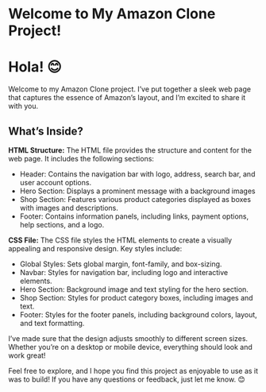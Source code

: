 # Welcome to My Amazon Clone Project!
# Hola! 😊
Welcome to my Amazon Clone project. I’ve put together a sleek web page that captures the essence of Amazon’s layout, and I’m excited to share it with you.

## What’s Inside?

 **HTML Structure:**
   The HTML file provides the structure and content for the web page. It includes the following sections:
   - Header: Contains the navigation bar with logo, address, search bar, and user account options.
   - Hero Section: Displays a prominent message with a background images
   - Shop Section: Features various product categories displayed as boxes with images and descriptions.
   - Footer: Contains information panels, including links, payment options, help sections, and a logo.
   
   **CSS File:**
   The CSS file styles the HTML elements to create a visually appealing and responsive design. Key styles include:
   - Global Styles: Sets global margin, font-family, and box-sizing.
   - Navbar: Styles for navigation bar, including logo and interactive elements.
   - Hero Section: Background image and text styling for the hero section.
   - Shop Section: Styles for product category boxes, including images and text.
   - Footer: Styles for the footer panels, including background colors, layout, and text formatting.

I’ve made sure that the design adjusts smoothly to different screen sizes. Whether you’re on a desktop or mobile device, everything should look and work great!

Feel free to explore, and I hope you find this project as enjoyable to use as it was to build! If you have any questions or feedback, just let me know. 😊
